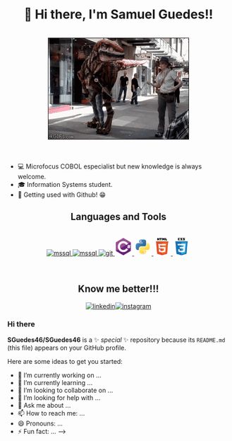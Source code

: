 <div align="center">
 
# 👋 Hi there, I'm Samuel Guedes!! 
  
<br>
<img alt="GIF"src="https://github.com/SGuedes46/SGuedes46/blob/main/giphy.gif"/>
</div>
<br><br>

- :computer: Microfocus COBOL especialist but new knowledge is always welcome.  
- :mortar_board: Information Systems student.
- :eyes: Getting used with Github! :grin:
 
<div align="center">
 
## Languages and Tools
 
<p>
<br>
<a href="https://www.microfocus.com/pt-br/products/visual-cobol/overview" target="_blank" rel="noreferrer"> <img src="https://images.g2crowd.com/uploads/product/image/large_detail/large_detail_ee13c2c34d813df48becf5d088c782bf/micro-focus-visual-cobol.png" alt="mssql" width="40" height="40"/> </a>
<a href="https://www.microsoft.com/en-us/sql-server" target="_blank" rel="noreferrer"> <img src="https://www.svgrepo.com/show/303229/microsoft-sql-server-logo.svg" alt="mssql" width="40" height="40"/> </a>
 <a href="https://git-scm.com/" target="_blank" rel="noreferrer"> <img src="https://www.vectorlogo.zone/logos/git-scm/git-scm-icon.svg" alt="git" width="40" height="40"/> </a>
 <a href="https://www.w3schools.com/cs/" target="_blank" rel="noreferrer"> <img src="https://raw.githubusercontent.com/devicons/devicon/master/icons/csharp/csharp-original.svg" alt="csharp" width="40" height="40"/> </a>
 <a href="https://www.python.org" target="_blank" rel="noreferrer"> <img src="https://raw.githubusercontent.com/devicons/devicon/master/icons/python/python-original.svg" alt="python" width="40" height="40"/> </a>
 <a href="https://www.w3.org/html/" target="_blank" rel="noreferrer"> <img src="https://raw.githubusercontent.com/devicons/devicon/master/icons/html5/html5-original-wordmark.svg" alt="html5" width="40" height="40"/> </a>
<a href="https://www.w3schools.com/css/" target="_blank" rel="noreferrer"> <img src="https://raw.githubusercontent.com/devicons/devicon/master/icons/css3/css3-original-wordmark.svg" alt="css3" width="40" height="40"/> </a>
 
</p>
<br>
 
## Know me better!!!
 
<a href="https://www.linkedin.com/in/samuel-guedes-carvalho/"><img alt="linkedin" title="linkedin" width="30" height="30" src="https://img.icons8.com/fluent/48/000000/linkedin.png"></a><a href="https://www.instagram.com/sguedesc/"><img alt="instagram" title="instagram" width="30" height="30" src="https://img.icons8.com/fluent/48/000000/instagram-new.png"></a>
 
</div>












### Hi there 


**SGuedes46/SGuedes46** is a ✨ _special_ ✨ repository because its `README.md` (this file) appears on your GitHub profile.

Here are some ideas to get you started:

- 🔭 I’m currently working on ...
- 🌱 I’m currently learning ...
- 👯 I’m looking to collaborate on ...
- 🤔 I’m looking for help with ...
- 💬 Ask me about ...
- 📫 How to reach me: ...
- 😄 Pronouns: ...
- ⚡ Fun fact: ...
-->
